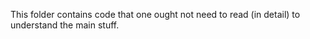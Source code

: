 This folder contains code that one ought not need to read
(in detail) to understand the main stuff.
